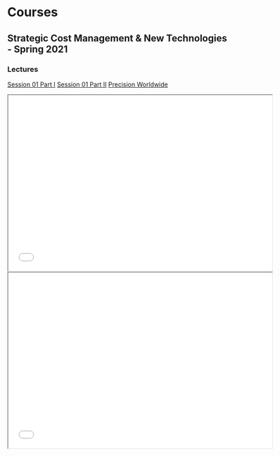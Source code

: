 
# Courses

## Strategic Cost Management & New Technologies - Spring 2021

### Lectures

[Session 01 Part I](/Strategic_Cost_Management/Spring2021/Lectures/Session01/Lecture01_partI.html)
[Session 01 Part II](/Strategic_Cost_Management/Spring2021/Lectures/Session01/Lecture01_partII.html)
[Precision Worldwide](/Strategic_Cost_Management/Spring2021/Cases/PrecisionWorldwide/PrecisionWorldwide-Slides.html)

<iframe width="600" height="400" marginheight="0" marginwidth="0" allowfullscreen src="Strategic_Cost_Management/Spring2021/Lectures/Session01/Lecture01_partI.html">
Your browser is not supported.
</iframe>

<iframe width="600" height="400" marginheight="0" marginwidth="0" allowfullscreen src="Strategic_Cost_Management/Spring2021/Cases/PrecisionWorldwide/PrecisionWorldwide-Slides.html">
Your browser is not supported.
</iframe>

